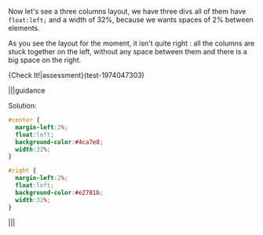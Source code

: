 Now let's see a three columns layout, we have three divs all of them have `float:left;` and a width of 32%, because we wants spaces of 2% between elements.

As you see the layout for the moment, it isn't quite right : all the columns are stuck together on the left, without any space between them and there is a big space on the right.

{Check It!|assessment}(test-1974047303)

|||guidance

Solution:

```css
#center {
  margin-left:2%;
  float:left;
  background-color:#4ca7e8;
  width:32%;
}

#right {
  margin-left:2%;
  float:left;
  background-color:#e2781b;
  width:32%;
}
```

|||
